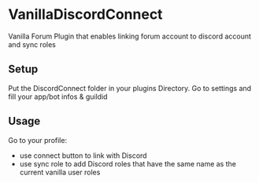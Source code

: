 # VanillaDiscordConnect
Vanilla Forum Plugin that enables linking forum account to discord account and sync roles

## Setup
Put the DiscordConnect folder in your plugins Directory.
Go to settings and fill your app/bot infos & guildid

## Usage
Go to your profile:
 - use connect button to link with Discord
 - use sync role to add Discord roles that have the same name as the current vanilla user roles
